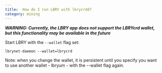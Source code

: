 ```yaml
---
title:  How do I run LBRY with lbrycrdd?
category: mining
---
```

***WARNING: Currently, the LBRY app does not support the LBRYcrd wallet, but this functionality may be available in the future***

Start LBRY with the `--wallet` flag set:

    lbrynet-daemon --wallet=lbrycrd

Note: when you change the wallet, it is persistent until you specify you want to use another wallet - lbryum - with the --wallet flag again.
